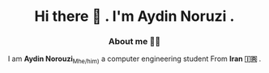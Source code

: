 <div align="center">
  <h1 align="center">
  Hi there 👋 . I'm Aydin Noruzi .
</h1> 
<h3>
  About me 🙎‍♂️
</h3>

I am **Aydin Norouzi**<sub>Mhe/him)</sub> a computer engineering student From **Iran 🇮🇷** .
</div>
